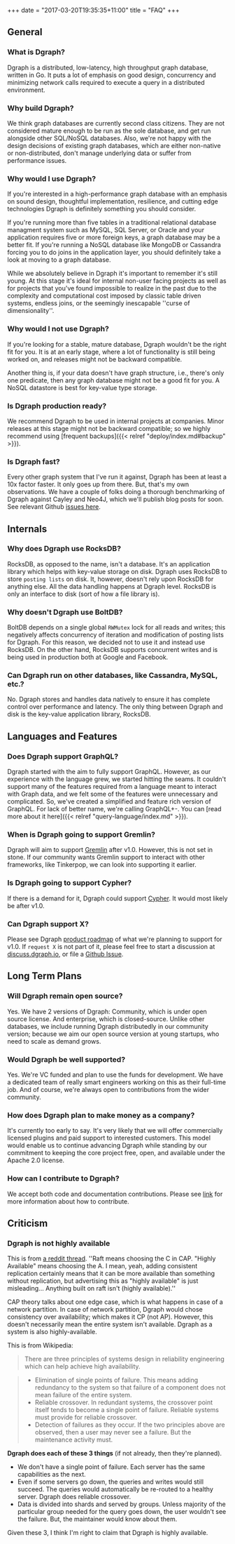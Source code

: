 +++
date = "2017-03-20T19:35:35+11:00"
title = "FAQ"
+++

## General

### What is Dgraph?
Dgraph is a distributed, low-latency, high throughput graph database, written in Go. It puts a lot of emphasis on good design, concurrency and minimizing network calls required to execute a query in a distributed environment.

### Why build Dgraph?
We think graph databases are currently second class citizens. They are not considered mature enough to be run as the sole database, and get run alongside other SQL/NoSQL databases. Also, we're not happy with the design decisions of existing graph databases, which are either non-native or non-distributed, don't manage underlying data or suffer from performance issues.

### Why would I use Dgraph?
If you're interested in a high-performance graph database with an emphasis on sound design, thoughtful implementation, resilience, and cutting edge technologies Dgraph is definitely something you should consider.

If you're running more than five tables in a traditional relational database managment system such as MySQL, SQL Server, or Oracle and your application requires five or more foreign keys, a graph database may be a better fit. If you're running a NoSQL database like MongoDB or Cassandra forcing you to do joins in the application layer, you should definitely take a look at moving to a graph database.

While we absolutely believe in Dgraph it's important to remember it's still young. At this stage it's ideal for internal non-user facing projects as well as for projects that you've found impossible to realize in the past due to the complexity and computational cost imposed by classic table driven systems, endless joins, or the seemingly inescapable ''curse of dimensionality''.

### Why would I not use Dgraph?
If you're looking for a stable, mature database, Dgraph wouldn't be the right fit for you. It is at an early stage, where a lot of functionality is still being worked on, and releases might not be backward compatible.

Another thing is, if your data doesn't have graph structure, i.e., there's only one predicate, then any graph database might not be a good fit for you. A NoSQL datastore is best for key-value type storage.

### Is Dgraph production ready?
We recommend Dgraph to be used in internal projects at companies. Minor releases at this stage might not be backward compatible; so we highly recommend using [frequent backups]({{< relref "deploy/index.md#backup" >}}).

### Is Dgraph fast?
Every other graph system that I've run it against, Dgraph has been at least a 10x factor faster. It only goes up from there. But, that's my own observations. We have a couple of folks doing a thorough benchmarking of Dgraph against Cayley and Neo4J, which we'll publish blog posts for soon. See relevant Github [issues here](https://github.com/dgraph-io/dgraph/issues?q=is%3Aissue+label%3Abenchmark).

## Internals

### Why does Dgraph use RocksDB?
RocksDB, as opposed to the name, isn't a database. It's an application library which helps with key-value storage on disk. Dgraph uses RocksDB to store <code>posting lists</code> on disk. It, however, doesn't rely upon RocksDB for anything else. All the data handling happens at Dgraph level. RocksDB is only an interface to disk (sort of how a file library is).

### Why doesn't Dgraph use BoltDB?
BoltDB depends on a single global <code>RWMutex</code> lock for all reads and writes; this negatively affects concurrency of iteration and modification of posting lists for Dgraph. For this reason, we decided not to use it and instead use RocksDB. On the other hand, RocksDB supports concurrent writes and is being used in production both at Google and Facebook.

### Can Dgraph run on other databases, like Cassandra, MySQL, etc.?
No. Dgraph stores and handles data natively to ensure it has complete control over performance and latency. The only thing between Dgraph and disk is the key-value application library, RocksDB.

## Languages and Features

### Does Dgraph support GraphQL?
Dgraph started with the aim to fully support GraphQL. However, as our experience with the language grew, we started hitting the seams. It couldn't support many of the features required from a language meant to interact with Graph data, and we felt some of the features were unnecessary and complicated. So, we've created a simplified and feature rich version of GraphQL. For lack of better name, we're calling GraphQL+-. You can [read more about it here]({{< relref "query-language/index.md" >}}).

### When is Dgraph going to support Gremlin?
Dgraph will aim to support [Gremlin](https://github.com/tinkerpop/gremlin/wiki) after v1.0. However, this is not set in stone. If our community wants Gremlin support to interact with other frameworks, like Tinkerpop, we can look into supporting it earlier.

### Is Dgraph going to support Cypher?
If there is a demand for it, Dgraph could support [Cypher](https://neo4j.com/developer/cypher-query-language/). It would most likely be after v1.0.

### Can Dgraph support X?
Please see Dgraph [product roadmap](https://github.com/dgraph-io/dgraph/issues/1) of what we're planning to support for v1.0. If `request X` is not part of it, please feel free to start a discussion at [discuss.dgraph.io](https://discuss.dgraph.io), or file a [Github Issue](https://github.com/dgraph-io/dgraph/issues).

## Long Term Plans

### Will Dgraph remain open source?
Yes. We have 2 versions of Dgraph: Community, which is under open source license. And enterprise, which is closed-source. Unlike other databases, we include running Dgraph distributedly in our community version; because we aim our open source version at young startups, who need to scale as demand grows.

### Would Dgraph be well supported?
Yes. We're VC funded and plan to use the funds for development. We have a dedicated team of really smart engineers working on this as their full-time job. And of course, we're always open to contributions from the wider community.

### How does Dgraph plan to make money as a company?
It's currently too early to say. It's very likely that we will offer commercially licensed plugins and paid support to interested customers. This model would enable us to continue advancing Dgraph while standing by our commitment to keeping the core project free, open, and available under the Apache 2.0 license.

### How can I contribute to Dgraph?
We accept both code and documentation contributions. Please see [link](https://wiki.dgraph.io) for more information about how to contribute.

## Criticism

### Dgraph is not highly available
This is from [a reddit thread](https://www.reddit.com/r/golang/comments/5malnr/dgraph_v071_highly_available_using_raft/).
''Raft means choosing the C in CAP. "Highly Available" means choosing the A. I mean, yeah, adding consistent replication certainly means that it can be more available than something without replication, but advertising this as "highly available" is just misleading... Anything built on raft isn't (highly available).''

CAP theory talks about one edge case, which is what happens in case of a network partition. In case of network partition, Dgraph would chose consistency over availability; which makes it CP (not AP). However, this doesn't necessarily mean the entire system isn't available. Dgraph as a system is also highly-available.

This is from Wikipedia:

> There are three principles of systems design in reliability engineering which can help achieve high availability.

> - Elimination of single points of failure. This means adding redundancy to the system so that failure of a component does not mean failure of the entire system.
> - Reliable crossover. In redundant systems, the crossover point itself tends to become a single point of failure. Reliable systems must provide for reliable crossover.
> - Detection of failures as they occur. If the two principles above are observed, then a user may never see a failure. But the maintenance activity must.

**Dgraph does each of these 3 things** (if not already, then they're planned).

- We don't have a single point of failure. Each server has the same capabilities as the next.
- Even if some servers go down, the queries and writes would still succeed. The queries would automatically be re-routed to a healthy server. Dgraph does reliable crossover.
- Data is divided into shards and served by groups. Unless majority of the particular group needed for the query goes down, the user wouldn't see the failure. But, the maintainer would know about them.

Given these 3, I think I'm right to claim that Dgraph is highly available.
